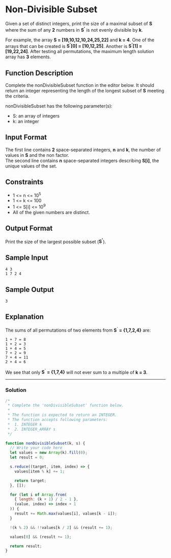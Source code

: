 # Non-Divisible Subset

Given a set of distinct integers, print the size of a maximal subset of **S** where the sum of any **2** numbers in **S<sup>'</sup>** is not evenly divisible by **k**.

For example, the array **S = [19,10,12,10,24,25,22]** and **k = 4**. One of the arrays that can be created is **S<sup>'</sup>[0] = [10,12,25]**. Another is **S<sup>'</sup>[1] = [19,22,24]**. After testing all permutations, the maximum length solution array has **3** elements.

## Function Description

Complete the nonDivisibleSubset function in the editor below. It should return an integer representing the length of the longest subset of **S** meeting the criteria.

nonDivisibleSubset has the following parameter(s):

- S: an array of integers
- k: an integer

## Input Format

The first line contains **2** space-separated integers, **n** and **k**, the number of values in **S** and the non factor.<br/>
The second line contains **n** space-separated integers describing **S[i]**, the unique values of the set.

## Constraints

- 1 <= n <= 10<sup>5</sup>
- 1 <= k <= 100
- 1 <= S[i] <= 10<sup>9</sup>
- All of the given numbers are distinct.

## Output Format

Print the size of the largest possible subset (**S<sup>'</sup>**).

## Sample Input

```
4 3
1 7 2 4
```

## Sample Output

```
3
```

## Explanation

The sums of all permutations of two elements from **S<sup>`</sup> = {1,7,2,4}** are:<br/>

```
1 + 7 = 8
1 + 2 = 3
1 + 4 = 5
7 + 2 = 9
7 + 4 = 11
2 + 4 = 6
```

We see that only **S<sup>`</sup> = {1,7,4}** will not ever sum to a multiple of **k = 3**.<br/>

---

### Solution

```javascript
/*
 * Complete the 'nonDivisibleSubset' function below.
 *
 * The function is expected to return an INTEGER.
 * The function accepts following parameters:
 *  1. INTEGER k
 *  2. INTEGER_ARRAY s
 */

function nonDivisibleSubset(k, s) {
  // Write your code here
  let values = new Array(k).fill(0);
  let result = 0;

  s.reduce((target, item, index) => {
    values[item % k] += 1;

    return target;
  }, []);

  for (let i of Array.from(
    { length: (k + 1) / 2 - 1 },
    (value, index) => index + 1
  )) {
    result += Math.max(values[i], values[k - i]);
  }

  !(k % 2) && !!values[k / 2] && (result += 1);

  values[0] && (result += 1);

  return result;
}
```
